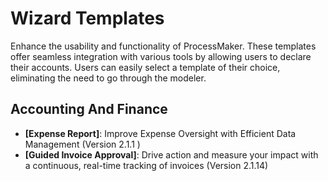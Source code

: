 # Wizard Templates
Enhance the usability and functionality of ProcessMaker. These templates offer seamless integration with various tools by allowing users to declare their accounts. Users can easily select a template of their choice, eliminating the need to go through the modeler.
## Accounting And Finance
- **[Expense Report]**: Improve Expense Oversight with Efficient Data Management (Version 2.1.1 )
- **[Guided Invoice Approval]**: Drive action and measure your impact with a continuous, real-time tracking of invoices (Version 2.1.14)
